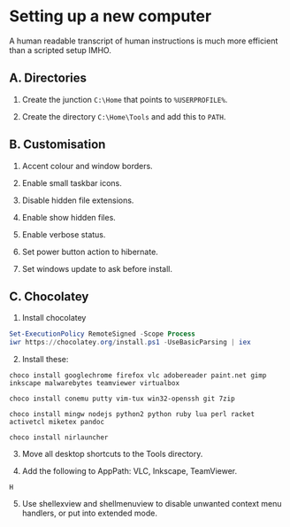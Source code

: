# Setting up a new computer

A human readable transcript of human instructions is much more efficient than
a scripted setup IMHO.

## A. Directories

1. Create the junction `C:\Home` that points to `%USERPROFILE%`.

2. Create the directory `C:\Home\Tools` and add this to `PATH`.

## B. Customisation

1. Accent colour and window borders.

2. Enable small taskbar icons.

3. Disable hidden file extensions.

4. Enable show hidden files.

5. Enable verbose status.

6. Set power button action to hibernate.

7. Set windows update to ask before install.

## C. Chocolatey

1. Install chocolatey

``` powershell
Set-ExecutionPolicy RemoteSigned -Scope Process
iwr https://chocolatey.org/install.ps1 -UseBasicParsing | iex
```

2. Install these:

```
choco install googlechrome firefox vlc adobereader paint.net gimp inkscape malwarebytes teamviewer virtualbox

choco install conemu putty vim-tux win32-openssh git 7zip

choco install mingw nodejs python2 python ruby lua perl racket activetcl miketex pandoc

choco install nirlauncher
```

3. Move all desktop shortcuts to the Tools directory.

4. Add the following to AppPath: VLC, Inkscape, TeamViewer.

```
H
```

5. Use shellexview and shellmenuview to disable unwanted context menu handlers, or put into extended mode.
